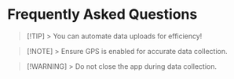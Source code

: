 # Frequently Asked Questions

> [!TIP] >  You can automate data uploads for efficiency!

> [!NOTE] >  Ensure GPS is enabled for accurate data collection.

> [!WARNING] >  Do not close the app during data collection.

